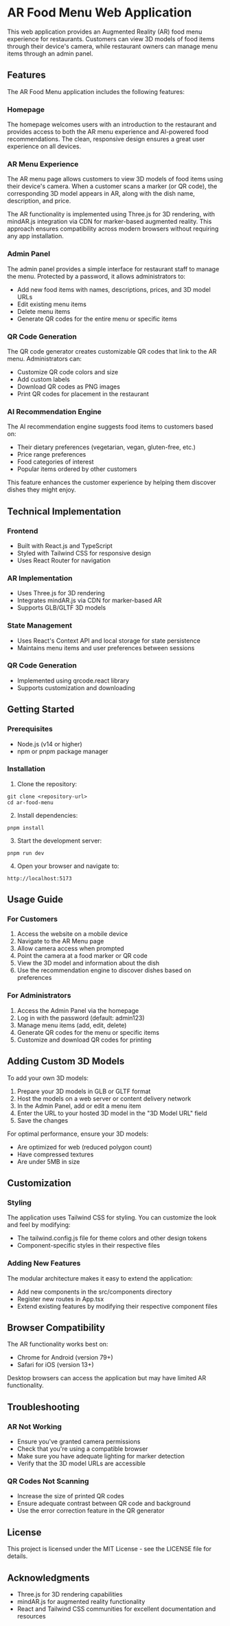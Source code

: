 # AR Food Menu Web Application

This web application provides an Augmented Reality (AR) food menu experience for restaurants. Customers can view 3D models of food items through their device's camera, while restaurant owners can manage menu items through an admin panel.

## Features

The AR Food Menu application includes the following features:

### Homepage
The homepage welcomes users with an introduction to the restaurant and provides access to both the AR menu experience and AI-powered food recommendations. The clean, responsive design ensures a great user experience on all devices.

### AR Menu Experience
The AR menu page allows customers to view 3D models of food items using their device's camera. When a customer scans a marker (or QR code), the corresponding 3D model appears in AR, along with the dish name, description, and price.

The AR functionality is implemented using Three.js for 3D rendering, with mindAR.js integration via CDN for marker-based augmented reality. This approach ensures compatibility across modern browsers without requiring any app installation.

### Admin Panel
The admin panel provides a simple interface for restaurant staff to manage the menu. Protected by a password, it allows administrators to:

- Add new food items with names, descriptions, prices, and 3D model URLs
- Edit existing menu items
- Delete menu items
- Generate QR codes for the entire menu or specific items

### QR Code Generation
The QR code generator creates customizable QR codes that link to the AR menu. Administrators can:

- Customize QR code colors and size
- Add custom labels
- Download QR codes as PNG images
- Print QR codes for placement in the restaurant

### AI Recommendation Engine
The AI recommendation engine suggests food items to customers based on:

- Their dietary preferences (vegetarian, vegan, gluten-free, etc.)
- Price range preferences
- Food categories of interest
- Popular items ordered by other customers

This feature enhances the customer experience by helping them discover dishes they might enjoy.

## Technical Implementation

### Frontend
- Built with React.js and TypeScript
- Styled with Tailwind CSS for responsive design
- Uses React Router for navigation

### AR Implementation
- Uses Three.js for 3D rendering
- Integrates mindAR.js via CDN for marker-based AR
- Supports GLB/GLTF 3D models

### State Management
- Uses React's Context API and local storage for state persistence
- Maintains menu items and user preferences between sessions

### QR Code Generation
- Implemented using qrcode.react library
- Supports customization and downloading

## Getting Started

### Prerequisites
- Node.js (v14 or higher)
- npm or pnpm package manager

### Installation

1. Clone the repository:
```
git clone <repository-url>
cd ar-food-menu
```

2. Install dependencies:
```
pnpm install
```

3. Start the development server:
```
pnpm run dev
```

4. Open your browser and navigate to:
```
http://localhost:5173
```

## Usage Guide

### For Customers
1. Access the website on a mobile device
2. Navigate to the AR Menu page
3. Allow camera access when prompted
4. Point the camera at a food marker or QR code
5. View the 3D model and information about the dish
6. Use the recommendation engine to discover dishes based on preferences

### For Administrators
1. Access the Admin Panel via the homepage
2. Log in with the password (default: admin123)
3. Manage menu items (add, edit, delete)
4. Generate QR codes for the menu or specific items
5. Customize and download QR codes for printing

## Adding Custom 3D Models

To add your own 3D models:

1. Prepare your 3D models in GLB or GLTF format
2. Host the models on a web server or content delivery network
3. In the Admin Panel, add or edit a menu item
4. Enter the URL to your hosted 3D model in the "3D Model URL" field
5. Save the changes

For optimal performance, ensure your 3D models:
- Are optimized for web (reduced polygon count)
- Have compressed textures
- Are under 5MB in size

## Customization

### Styling
The application uses Tailwind CSS for styling. You can customize the look and feel by modifying:
- The tailwind.config.js file for theme colors and other design tokens
- Component-specific styles in their respective files

### Adding New Features
The modular architecture makes it easy to extend the application:
- Add new components in the src/components directory
- Register new routes in App.tsx
- Extend existing features by modifying their respective component files

## Browser Compatibility

The AR functionality works best on:
- Chrome for Android (version 79+)
- Safari for iOS (version 13+)

Desktop browsers can access the application but may have limited AR functionality.

## Troubleshooting

### AR Not Working
- Ensure you've granted camera permissions
- Check that you're using a compatible browser
- Make sure you have adequate lighting for marker detection
- Verify that the 3D model URLs are accessible

### QR Codes Not Scanning
- Increase the size of printed QR codes
- Ensure adequate contrast between QR code and background
- Use the error correction feature in the QR generator

## License

This project is licensed under the MIT License - see the LICENSE file for details.

## Acknowledgments

- Three.js for 3D rendering capabilities
- mindAR.js for augmented reality functionality
- React and Tailwind CSS communities for excellent documentation and resources
